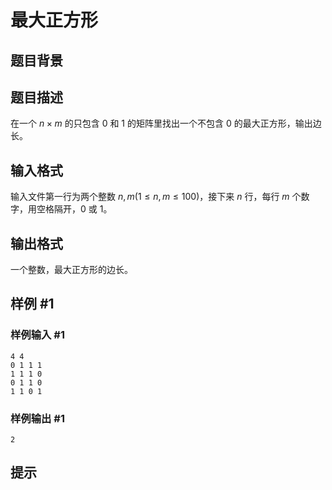 # 最大正方形

## 题目背景



## 题目描述

在一个 $n\times m$ 的只包含 $0$ 和 $1$ 的矩阵里找出一个不包含 $0$ 的最大正方形，输出边长。

## 输入格式

输入文件第一行为两个整数 $n,m(1\leq n,m\leq 100)$，接下来 $n$ 行，每行 $m$ 个数字，用空格隔开，$0$ 或 $1$。

## 输出格式

一个整数，最大正方形的边长。

## 样例 #1

### 样例输入 #1
```
4 4
0 1 1 1
1 1 1 0
0 1 1 0
1 1 0 1
```

### 样例输出 #1

```
2
```

## 提示


